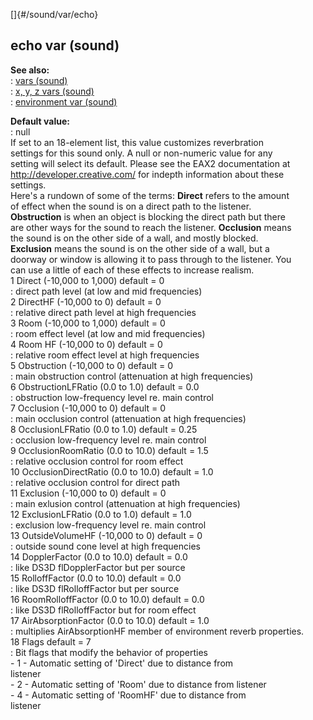 []{#/sound/var/echo}    
## echo var (sound)    
**See also:**    
:   [vars (sound)](/ref/sound/var/var.md)    
:   [x, y, z vars (sound)](/ref/sound/var/xyz/xyz.md)    
:   [environment var (sound)](/ref/sound/var/environment/environment.md)    
<!-- -->    
**Default value:**    
:   null    
If set to an 18-element list, this value customizes reverbration    
settings for this sound only. A null or non-numeric value for any    
setting will select its default. Please see the EAX2 documentation at    
http://developer.creative.com/ for indepth information about these    
settings.    
Here\'s a rundown of some of the terms: **Direct** refers to the amount    
of effect when the sound is on a direct path to the listener.    
**Obstruction** is when an object is blocking the direct path but there    
are other ways for the sound to reach the listener. **Occlusion** means    
the sound is on the other side of a wall, and mostly blocked.    
**Exclusion** means the sound is on the other side of a wall, but a    
doorway or window is allowing it to pass through to the listener. You    
can use a little of each of these effects to increase realism.    
1 Direct (-10,000 to 1,000) default = 0    
:   direct path level (at low and mid frequencies)    
2 DirectHF (-10,000 to 0) default = 0    
:   relative direct path level at high frequencies    
3 Room (-10,000 to 1,000) default = 0    
:   room effect level (at low and mid frequencies)    
4 Room HF (-10,000 to 0) default = 0    
:   relative room effect level at high frequencies    
5 Obstruction (-10,000 to 0) default = 0    
:   main obstruction control (attenuation at high frequencies)    
6 ObstructionLFRatio (0.0 to 1.0) default = 0.0    
:   obstruction low-frequency level re. main control    
7 Occlusion (-10,000 to 0) default = 0    
:   main occlusion control (attenuation at high frequencies)    
8 OcclusionLFRatio (0.0 to 1.0) default = 0.25    
:   occlusion low-frequency level re. main control    
9 OcclusionRoomRatio (0.0 to 10.0) default = 1.5    
:   relative occlusion control for room effect    
10 OcclusionDirectRatio (0.0 to 10.0) default = 1.0    
:   relative occlusion control for direct path    
11 Exclusion (-10,000 to 0) default = 0    
:   main exlusion control (attenuation at high frequencies)    
12 ExclusionLFRatio (0.0 to 1.0) default = 1.0    
:   exclusion low-frequency level re. main control    
13 OutsideVolumeHF (-10,000 to 0) default = 0    
:   outside sound cone level at high frequencies    
14 DopplerFactor (0.0 to 10.0) default = 0.0    
:   like DS3D flDopplerFactor but per source    
15 RolloffFactor (0.0 to 10.0) default = 0.0    
:   like DS3D flRolloffFactor but per source    
16 RoomRolloffFactor (0.0 to 10.0) default = 0.0    
:   like DS3D flRolloffFactor but for room effect    
17 AirAbsorptionFactor (0.0 to 10.0) default = 1.0    
:   multiplies AirAbsorptionHF member of environment reverb properties.    
18 Flags default = 7    
:   Bit flags that modify the behavior of properties    
    -   1 - Automatic setting of \'Direct\' due to distance from    
        listener    
    -   2 - Automatic setting of \'Room\' due to distance from listener    
    -   4 - Automatic setting of \'RoomHF\' due to distance from    
        listener  